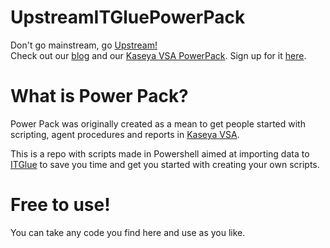 # UpstreamITGluePowerPack
Don't go mainstream, go [Upstream!](https://en.upstream.se/)  
Check out our [blog](https://upstream.se/blogg/) and our [Kaseya VSA PowerPack](https://upstream.se/blogg/upstream-power-pack/). Sign up for it [here](http://go.upstream.se/guide-eng-power-pack).

# What is Power Pack?
Power Pack was originally created as a mean to get people started with scripting, agent procedures and reports in [Kaseya VSA](https://www.kaseya.com/products/vsa).  
  
This is a repo with scripts made in Powershell aimed at importing data to [ITGlue](https://itglue.com/) to save you time and get you started with creating your own scripts.

# Free to use!
You can take any code you find here and use as you like.
